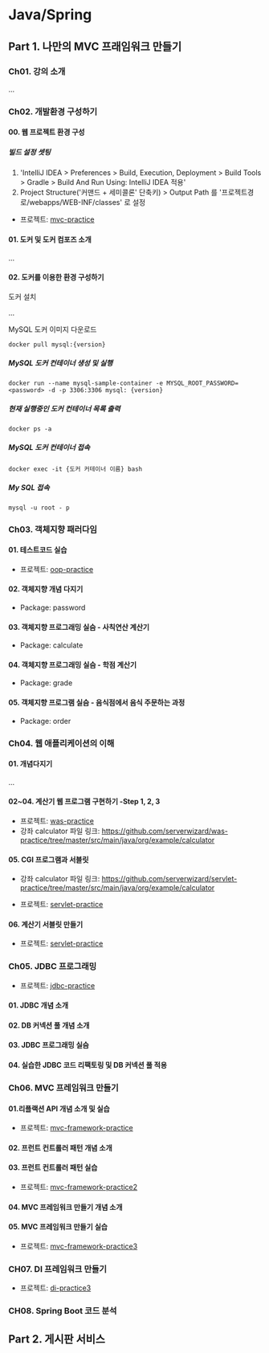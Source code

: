 # Java/Spring


## Part 1. 나만의 MVC 프래임워크 만들기

### Ch01. 강의 소개

...

### Ch02. 개발환경 구성하기


#### 00. 웹 프로젝트 환경 구성

##### 빌드 설정 셋팅
1. 'IntelliJ IDEA > Preferences > Build, Execution, Deployment > Build Tools > Gradle > Build And Run Using: IntelliJ IDEA 적용'
2. Project Structure('커맨드 + 세미콜론' 단축키) > Output Path 를 '프로젝트경로/webapps/WEB-INF/classes' 로 설정

- 프로젝트: [mvc-practice](part_01/mvc-practice) 


#### 01. 도커 및 도커 컴포즈 소개

...


#### 02. 도커를 이용한 환경 구성하기

도커 설치   

...

MySQL 도커 이미지 다운로드 

```
docker pull mysql:{version}
```



##### MySQL 도커 컨테이너 생성 및 실행

```
docker run --name mysql-sample-container -e MYSQL_ROOT_PASSWORD=<password> -d -p 3306:3306 mysql: {version}
```

##### 현재 실행중인 도커 컨테이너 목록 출력
```
docker ps -a
```

##### MySQL 도커 컨테이너 접속

```
docker exec -it {도커 커테이너 이름} bash
```

##### My SQL 접속
``` 
mysql -u root - p
```

### Ch03. 객체지향 패러다임


#### 01. 테스트코드 실습

- 프로젝트: [oop-practice](part_01/oop-practice) 

#### 02. 객체지향 개념 다지기

- Package: password

#### 03. 객체지향 프로그래밍 실슴 - 사칙연산 계산기

- Package: calculate 

#### 04. 객체지향 프로그래밍 실슴 - 학점 계산기

- Package: grade 

#### 05. 객체지향 프로그램 실슴 - 음식점에서 음식 주문하는 과정

- Package: order


### Ch04. 웹 애플리케이션의 이해

#### 01. 개념다지기

...

#### 02~04. 계산기 웹 프로그램 구현하기 -Step 1, 2, 3

- 프로젝트: [was-practice](part_01/was-practice) 
- 강좌 calculator 파일 링크: https://github.com/serverwizard/was-practice/tree/master/src/main/java/org/example/calculator


#### 05. CGI 프로그램과 서블릿

- 강좌 calculator 파일 링크: https://github.com/serverwizard/servlet-practice/tree/master/src/main/java/org/example/calculator

- 프로젝트: [servlet-practice](part_01/servlet-practice) 

#### 06. 계산기 서블릿 만들기

- 프로젝트: [servlet-practice](part_01/servlet-practice) 



### Ch05. JDBC 프로그래밍

- 프로젝트: [jdbc-practice](part_01/jdbc-practice) 

#### 01. JDBC  개념 소개

#### 02. DB 커넥션 풀 개념 소개

#### 03. JDBC 프로그래밍 실슴

#### 04. 실습한 JDBC 코드 리팩토링 및 DB 커넥션 풀 적용



### Ch06. MVC 프레임워크 만들기

#### 01.리플랙션 API 개념 소개 및 실습

- 프로젝트: [mvc-framework-practice](part_01/mvc-framework-practice) 

#### 02. 프런트 컨트롤러 패턴 개념 소개


#### 03. 프런트 컨트롤러 패턴 실습

- 프로젝트: [mvc-framework-practice2](part_01/mvc-framework-practice2) 

#### 04. MVC 프레임워크 만들기 개념 소개

#### 05. MVC 프레임워크 만들기 실습

- 프로젝트: [mvc-framework-practice3](part_01/mvc-framework-practice3) 





### CH07. DI 프레임워크 만들기

- 프로젝트: [di-practice3](part_01/di-practice3)



### CH08. Spring Boot 코드 분석




## Part 2. 게시판 서비스





